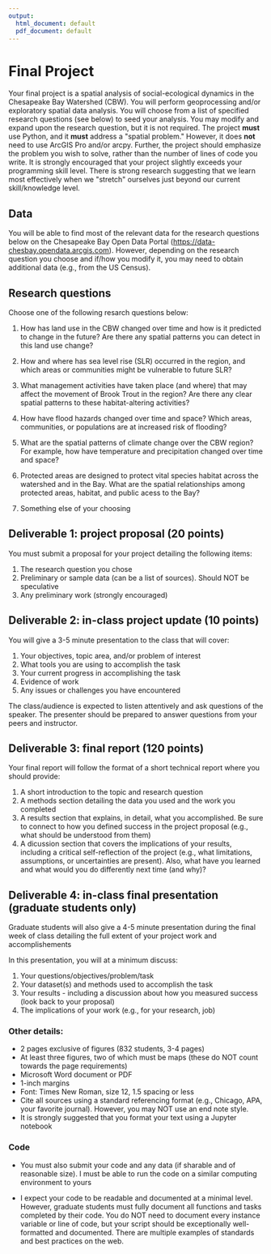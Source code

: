 ```yaml
---
output:
  html_document: default
  pdf_document: default
---
```


# Final Project

Your final project is a spatial analysis of social-ecological dynamics in the Chesapeake Bay Watershed (CBW). You will perform geoprocessing and/or exploratory spatial data analysis. You will choose from a list of specified research questions (see below) to seed your analysis. You may modify and expand upon the research question, but it is not required. The project **must** use Python, and it **must** address a "spatial problem." However, it does **not** need to use ArcGIS Pro and/or arcpy. Further, the project should emphasize the problem you wish to solve, rather than the number of lines of code you write. It is strongly encouraged that your project slightly exceeds your programming skill level. There is strong research suggesting that we learn most effectively when we "stretch" ourselves just beyond our current skill/knowledge level.

## Data

You will be able to find most of the relevant data for the research questions below on the Chesapeake Bay Open Data Portal (https://data-chesbay.opendata.arcgis.com). However, depending on the research question you choose and if/how you modify it, you may need to obtain additional data (e.g., from the US Census).

## Research questions

Choose one of the following resarch questions below:

1. How has land use in the CBW changed over time and how is it predicted to change in the future? Are there any spatial patterns you can detect in this land use change?

2. How and where has sea level rise (SLR) occurred in the region, and which areas or communities might be vulnerable to future SLR?

3. What management activities have taken place (and where) that may affect the movement of Brook Trout in the region? Are there any clear spatial patterns to these habitat-altering activities?

4. How have flood hazards changed over time and space? Which areas, communities, or populations are at increased risk of flooding?

5. What are the spatial patterns of climate change over the CBW region? For example, how have temperature and precipitation changed over time and space?

6. Protected areas are designed to protect vital species habitat across the watershed and in the Bay. What are the spatial relationships among protected areas, habitat, and public acess to the Bay?

7. Something else of your choosing

## Deliverable 1: project proposal (20 points)

You must submit a proposal for your project detailing the following items:

1. The research question you chose
2. Preliminary or sample data (can be a list of sources). Should NOT be speculative
3. Any preliminary work (strongly encouraged)


## Deliverable 2: in-class project update (10 points)

You will give a 3-5 minute presentation to the class that will cover:

1. Your objectives, topic area, and/or problem of interest
2. What tools you are using to accomplish the task
3. Your current progress in accomplishing the task
4. Evidence of work
5. Any issues or challenges you have encountered

The class/audience is expected to listen attentively and ask questions of the speaker. The presenter should be prepared to answer questions from your peers and instructor.

## Deliverable 3: final report (120 points)

Your final report will follow the format of a short technical report where you should provide:

1. A short introduction to the topic and research question
2. A methods section detailing the data you used and the work you completed
3. A results section that explains, in detail, what you accomplished. Be sure to connect to how you defined success in the project proposal (e.g., what should be understood from them)
4. A dicussion section that covers the implications of your results, including a critical self-reflection of the project (e.g., what limitations, assumptions, or uncertainties are present). Also, what have you learned and what would you do differently next time (and why)?


## Deliverable 4: in-class final presentation (graduate students only)

Graduate students will also give a 4-5 minute presentation during the final week of class detailing the full extent of your project work and accomplishements

In this presentation, you will at a minimum discuss:

1. Your questions/objectives/problem/task
2. Your dataset(s) and methods used to accomplish the task
3. Your results - including a discussion about how you measured success (look back to your proposal)
4. The implications of your work (e.g., for your research, job)

### Other details:

- 2 pages exclusive of figures (832 students, 3-4 pages)
- At least three figures, two of which must be maps (these do NOT count towards the page requirements)
- Microsoft Word document or PDF
- 1-inch margins
- Font: Times New Roman, size 12, 1.5 spacing or less
- Cite all sources using a standard referencing format (e.g., Chicago, APA, your favorite journal). However, you may NOT use an end note style.
- It is strongly suggested that you format your text using a Jupyter notebook


### Code

- You must also submit your code and any data (if sharable and of reasonable size). I must be able to run the code on a similar computing environment to yours

- I expect your code to be readable and documented at a minimal level. However, graduate students must fully document all functions and tasks completed by their code. You do NOT need to document every instance variable or line of code, but your script should be exceptionally well-formatted and documented. There are multiple examples of standards and best practices on the web.

